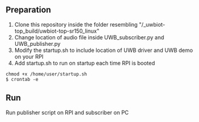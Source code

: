 Preparation
-----------
1. Clone this repository inside the folder resembling "/_uwbiot-top_build/uwbiot-top-sr150_linux"
2. Change location of audio file inside UWB_subscriber.py and UWB_publisher.py
3.  Modify the startup.sh to include location of UWB driver and UWB demo on your RPI
4.  Add startup.sh to run on startup each time RPI is booted

```
chmod +x /home/user/startup.sh
$ crontab -e
```

Run
---
Run publisher script on RPI and subscriber on PC
